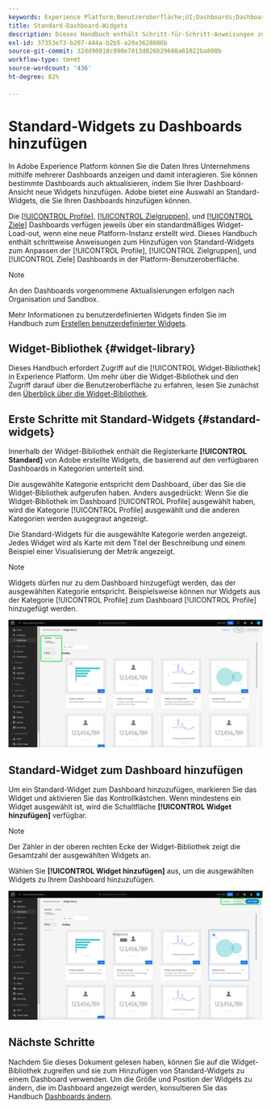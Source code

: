 ```yaml
---
keywords: Experience Platform;Benutzeroberfläche;UI;Dashboards;Dashboard;Profile;Segmente;Ziele;Lizenzverwendung
title: Standard-Dashboard-Widgets
description: Dieses Handbuch enthält Schritt-für-Schritt-Anweisungen zum Hinzufügen von Standard-Widgets zu Ihren Adobe Experience Platform-Dashboards.
exl-id: 37353e73-b207-444a-b2b5-a20a3628086b
source-git-commit: 32dd90018c990e7013d826b29608a61022ba808b
workflow-type: tm+mt
source-wordcount: '436'
ht-degree: 82%

---
```


# Standard-Widgets zu Dashboards hinzufügen

In Adobe Experience Platform können Sie die Daten Ihres Unternehmens mithilfe mehrerer Dashboards anzeigen und damit interagieren. Sie können bestimmte Dashboards auch aktualisieren, indem Sie Ihrer Dashboard-Ansicht neue Widgets hinzufügen. Adobe bietet eine Auswahl an Standard-Widgets, die Sie Ihren Dashboards hinzufügen können.

Die [[!UICONTROL Profile]](../guides/profiles.md#default-widgets), [[!UICONTROL Zielgruppen]](../guides/audiences.md#default-widgets), und [[!UICONTROL Ziele]](../guides/destinations.md#default-widgets) Dashboards verfügen jeweils über ein standardmäßiges Widget-Load-out, wenn eine neue Platform-Instanz erstellt wird. Dieses Handbuch enthält schrittweise Anweisungen zum Hinzufügen von Standard-Widgets zum Anpassen der [!UICONTROL Profile], [!UICONTROL Zielgruppen], und [!UICONTROL Ziele] Dashboards in der Platform-Benutzeroberfläche.

>[!NOTE]
>
>An den Dashboards vorgenommene Aktualisierungen erfolgen nach Organisation und Sandbox.

Mehr Informationen zu benutzerdefinierten Widgets finden Sie im Handbuch zum [Erstellen benutzerdefinierter Widgets](custom-widgets.md).

## Widget-Bibliothek {#widget-library}

Dieses Handbuch erfordert Zugriff auf die [!UICONTROL Widget-Bibliothek] in Experience Platform. Um mehr über die Widget-Bibliothek und den Zugriff darauf über die Benutzeroberfläche zu erfahren, lesen Sie zunächst den [Überblick über die Widget-Bibliothek](widget-library.md).

## Erste Schritte mit Standard-Widgets {#standard-widgets}

Innerhalb der Widget-Bibliothek enthält die Registerkarte **[!UICONTROL Standard]** von Adobe erstellte Widgets, die basierend auf den verfügbaren Dashboards in Kategorien unterteilt sind.

Die ausgewählte Kategorie entspricht dem Dashboard, über das Sie die Widget-Bibliothek aufgerufen haben. Anders ausgedrückt: Wenn Sie die Widget-Bibliothek im Dashboard [!UICONTROL Profile] ausgewählt haben, wird die Kategorie [!UICONTROL Profile] ausgewählt und die anderen Kategorien werden ausgegraut angezeigt.

Die Standard-Widgets für die ausgewählte Kategorie werden angezeigt. Jedes Widget wird als Karte mit dem Titel der Beschreibung und einem Beispiel einer Visualisierung der Metrik angezeigt.

>[!NOTE]
>
>Widgets dürfen nur zu dem Dashboard hinzugefügt werden, das der ausgewählten Kategorie entspricht. Beispielsweise können nur Widgets aus der Kategorie [!UICONTROL Profile] zum Dashboard [!UICONTROL Profile] hinzugefügt werden.

![Der Arbeitsbereich der Widget-Bibliothek mit der Registerkarte Standard und den verfügbaren Kategorien, die hervorgehoben sind.](../images/customization/standard-widgets.png)

## Standard-Widget zum Dashboard hinzufügen

Um ein Standard-Widget zum Dashboard hinzuzufügen, markieren Sie das Widget und aktivieren Sie das Kontrollkästchen. Wenn mindestens ein Widget ausgewählt ist, wird die Schaltfläche **[!UICONTROL Widget hinzufügen]** verfügbar.

>[!NOTE]
>
>Der Zähler in der oberen rechten Ecke der Widget-Bibliothek zeigt die Gesamtzahl der ausgewählten Widgets an.

Wählen Sie **[!UICONTROL Widget hinzufügen]** aus, um die ausgewählten Widgets zu Ihrem Dashboard hinzuzufügen.

![Der Arbeitsbereich der Widget-Bibliothek mit einem ausgewählten Widget und hervorgehobenen Widget hinzufügen und Abbrechen .](../images/customization/add-widget.png)

## Nächste Schritte

Nachdem Sie dieses Dokument gelesen haben, können Sie auf die Widget-Bibliothek zugreifen und sie zum Hinzufügen von Standard-Widgets zu einem Dashboard verwenden. Um die Größe und Position der Widgets zu ändern, die im Dashboard angezeigt werden, konsultieren Sie das Handbuch [Dashboards ändern](modify.md).
